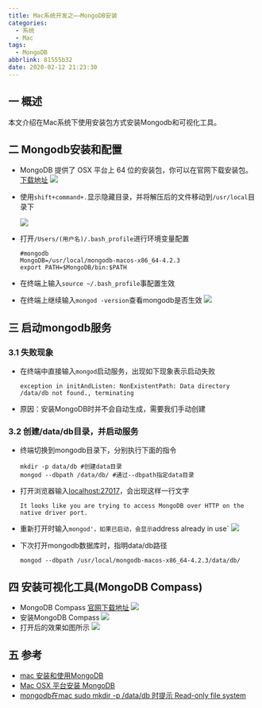 ```yaml
---
title: Mac系统开发之——MongoDB安装
categories:
  - 系统
  - Mac
tags:
  - MongoDB
abbrlink: 81555b32
date: 2020-02-12 21:23:30
---
```

## 一 概述

本文介绍在Mac系统下使用安装包方式安装Mongodb和可视化工具。

<!--more-->

## 二 Mongodb安装和配置
* MongoDB 提供了 OSX 平台上 64 位的安装包，你可以在官网下载安装包。[下载地址][1]
![][11]

* 使用`shift+command+.`显示隐藏目录，并将解压后的文件移动到`/usr/local`目录下

  ![][12]
  
* 打开`/Users/(用户名)/.bash_profile`进行环境变量配置

  ```
  #mongodb
  MongoDB=/usr/local/mongodb-macos-x86_64-4.2.3
  export PATH=$MongoDB/bin:$PATH
  ```

* 在终端上输入`source ~/.bash_profile`事配置生效

* 在终端上继续输入`mongod -version`查看mongodb是否生效
![][13]

## 三 启动mongodb服务

### 3.1 失败现象

* 在终端中直接输入`mongod`启动服务，出现如下现象表示启动失败

  ```
  exception in initAndListen: NonExistentPath: Data directory /data/db not found., terminating
  ```

* 原因：安装MongoDB时并不会自动生成，需要我们手动创建

### 3.2 创建/data/db目录，并启动服务

* 终端切换到mongodb目录下，分别执行下面的指令

  ```
  mkdir -p data/db #创建data目录
  mongod --dbpath /data/db/ #通过--dbpath指定data目录
  ```

* 打开浏览器输入[localhost:27017][2]，会出现这样一行文字

  ```
  It looks like you are trying to access MongoDB over HTTP on the native driver port.
  ```

* 重新打开时输入`mongod'，如果已启动，会显示`address already in use`
![][15]

* 下次打开mongodb数据库时，指明data/db路径

  ```
  mongod --dbpath /usr/local/mongodb-macos-x86_64-4.2.3/data/db/
  ```

  

## 四 安装可视化工具(MongoDB Compass)

* MongoDB Compass [官网下载地址][3]
![][16]
* 安装MongoDB Compass
![][17]
* 打开后的效果如图所示
![][18]

## 五 参考
* [mac 安装和使用MongoDB][4]
* [Mac OSX 平台安装 MongoDB][5]
* [mongodb在mac sudo mkdir -p /data/db 时提示 Read-only file system][6]

[1]: https://www.mongodb.com/download-center#community
[2]:http://localhost:27017
[3]:https://www.mongodb.com/download-center/compass
[4]:https://www.jianshu.com/p/7241f7c83f4a
[5]:https://www.runoob.com/mongodb/mongodb-osx-install.html
[6]:https://www.cnblogs.com/HoverM/p/11897638.html


[11]:https://raw.githubusercontent.com/PGzxc/CDN/master/blog-image/mongodb-service-download-page.png
[12]:https://raw.githubusercontent.com/PGzxc/CDN/master/blog-image/monogo-upzip-mv-usr-local.png
[13]:https://raw.githubusercontent.com/PGzxc/CDN/master/blog-image/mongodb-terminal-version.png
[14]:https://raw.githubusercontent.com/PGzxc/CDN/master/blog-image/mongodb-mkdir-data-dbpath.png
[15]:https://raw.githubusercontent.com/PGzxc/CDN/master/blog-image/mongodb-mongod-in-use.png
[16]:https://raw.githubusercontent.com/PGzxc/CDN/master/blog-image/mongodb-compass-tools.png
[17]:https://raw.githubusercontent.com/PGzxc/CDN/master/blog-image/mongodb-compass-install.png
[18]:https://raw.githubusercontent.com/PGzxc/CDN/master/blog-image/mongodb-compass-open.png